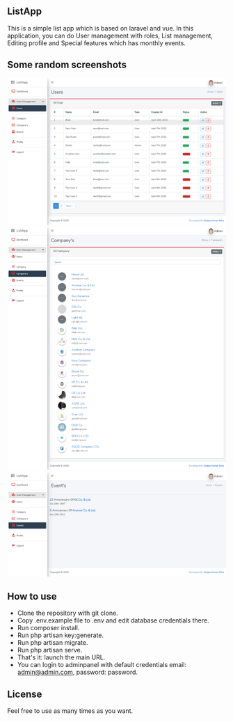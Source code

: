 ##  ListApp
This is a simple list app which is based on laravel and vue. In this application, you can do User management with roles, List management, Editing profile and Special features which has monthly events.


## Some random screenshots

![](public/github-images/listapp1.png)
![](public/github-images/listapp2.png)
![](public/github-images/listapp3.png)


## How to use

- Clone the repository with git clone.
- Copy .env.example file to .env and edit database credentials there.
- Run composer install.
- Run php artisan key:generate.
- Run php artisan migrate.
- Run php artisan serve.
- That's it: launch the main URL.
- You can login to adminpanel with default credentials email: admin@admin.com, password: password.

## License

Feel free to use as many times as you want.